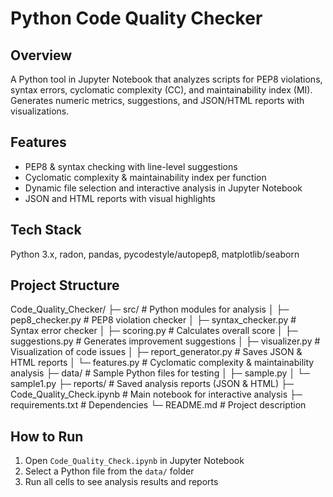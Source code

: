 # Python Code Quality Checker

## Overview
A Python tool in Jupyter Notebook that analyzes scripts for PEP8 violations, syntax errors, cyclomatic complexity (CC), and maintainability index (MI). Generates numeric metrics, suggestions, and JSON/HTML reports with visualizations.

## Features
- PEP8 & syntax checking with line-level suggestions  
- Cyclomatic complexity & maintainability index per function  
- Dynamic file selection and interactive analysis in Jupyter Notebook  
- JSON and HTML reports with visual highlights  

## Tech Stack
Python 3.x, radon, pandas, pycodestyle/autopep8, matplotlib/seaborn  

## Project Structure
Code_Quality_Checker/
├─ src/                          # Python modules for analysis
│  ├─ pep8_checker.py            # PEP8 violation checker
│  ├─ syntax_checker.py          # Syntax error checker
│  ├─ scoring.py                 # Calculates overall score
│  ├─ suggestions.py             # Generates improvement suggestions
│  ├─ visualizer.py              # Visualization of code issues
│  ├─ report_generator.py        # Saves JSON & HTML reports
│  └─ features.py                # Cyclomatic complexity & maintainability analysis
├─ data/                         # Sample Python files for testing
│  ├─ sample.py
│  └─ sample1.py
├─ reports/                      # Saved analysis reports (JSON & HTML)
├─ Code_Quality_Check.ipynb      # Main notebook for interactive analysis
├─ requirements.txt              # Dependencies
└─ README.md                     # Project description

## How to Run
1. Open `Code_Quality_Check.ipynb` in Jupyter Notebook  
2. Select a Python file from the `data/` folder  
3. Run all cells to see analysis results and reports  
